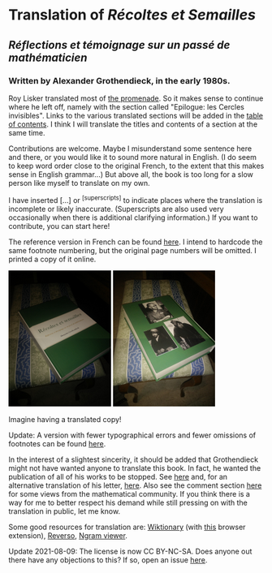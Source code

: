 # Translation of _Récoltes et Semailles_
## _Réflections et témoignage sur un passé de mathématicien_
### Written by Alexander Grothendieck, in the early 1980s.

Roy Lisker translated most of [the promenade](https://uberty.org/wp-content/uploads/2015/12/RS-grothendeick1.pdf). So it makes sense to continue where he left off, namely with the section called "Epilogue: les Cercles invisibles". Links to the various translated sections will be added in the [table of contents](table-of-contents.md). I think I will translate the titles and contents of a section at the same time.

Contributions are welcome. Maybe I misunderstand some sentence here and there, or you would like it to sound more natural in English. (I do seem to keep word order close to the original French, to the extent that this makes sense in English grammar...) But above all, the book is too long for a slow person like myself to translate on my own.

I have inserted [...] or <sup>[superscripts]</sup> to indicate places where the translation is incomplete or likely inaccurate. (Superscripts are also used very occasionally when there is additional clarifying information.) If you want to contribute, you can start here!

The reference version in French can be found [here](http://acm.math.spbu.ru/RS/.). I intend to hardcode the same footnote numbering, but the original page numbers will be omitted. I printed a copy of it online.

<img src="print-french-front-cover.jpg" width="40%"/> <img src="print-french-back-cover.jpg" width="40%"/>

Imagine having a translated copy!

Update: A version with fewer typographical errors and fewer omissions of footnotes can be found [here](https://www.quarante-deux.org/archives/klein/prefaces/Romans_1965-1969/Recoltes_et_semailles.pdf).

In the interest of a slightest sincerity, it should be added that Grothendieck might not have wanted anyone to translate this book. In fact, he wanted the publication of all of his works to be stopped. See [here](https://sbseminar.wordpress.com/2010/02/09/grothendiecks-letter/) and, for an alternative translation of his letter, [here](https://sbseminar.wordpress.com/2010/02/09/grothendiecks-letter/#comment-7760). Also see the comment section [here](https://golem.ph.utexas.edu/category/2010/02/grothendieck_said_stop.html) for some views from the mathematical community. If you think there is a way for me to better respect his demand while still pressing on with the translation in public, let me know.

Some good resources for translation are: [Wiktionary](https://en.wiktionary.org/) (with [this](https://github.com/DavidPx/WiktionaryLanguageFilter) browser extension), [Reverso](https://context.reverso.net/traduction/francais-anglais), [Ngram viewer](https://books.google.com/ngrams).

Update 2021-08-09: The license is now CC BY-NC-SA. Does anyone out there have any objections to this? If so, open an issue [here](https://github.com/JoelSjogren/translations/issues).
